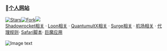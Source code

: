 ### 🔔[个人网站](https://yfamily.ml)     
[![Stars](https://img.shields.io/github/stars/deezertidal/shadowrocket-rules)](https://github.com/deezertidal/shadowrocket-rules/stargazers)[![Fork](https://img.shields.io/github/forks/deezertidal/shadowrocket-rules)](https://github.com/deezertidal/deezertidal/network/members)[![](https://img.shields.io/github/followers/deezertidal?label=follow&style=social)](https://github.com/deezertidal)  
[Shadowrocket相关](https://yfamily.ml/shadowrocket.html) · [Loon相关](https://yfamily.ml/loon.html) · [QuantumultX相关](https://yfamily.ml/quantumultx.html) · [Surge相关](https://yfamily.ml/surge.html) · [机场相关](https://yfamily.ml/airport.html) · [代理规则](https://yfamily.ml/rule.html)· [Safari脚本](https://yfamily.ml/script.html)· [巨魔应用](https://yfamily.ml/troll.html)  
<br>
![Image text](https://github.com/deezertidal/shadowrocket-rules/blob/main/IMG/shot1.png)  
